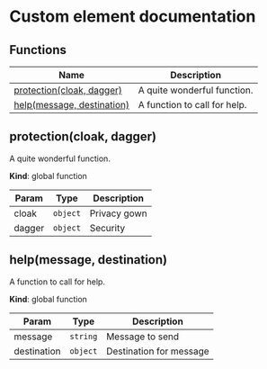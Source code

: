 # Custom element documentation

## Functions

Name | Description
------ | -----------
[protection(cloak, dagger)] | A quite wonderful function.
[help(message, destination)] | A function to call for help.


## protection(cloak, dagger)

A quite wonderful function.

**Kind**: global function  

| Param | Type | Description |
| --- | --- | --- |
| cloak | `object` | Privacy gown |
| dagger | `object` | Security |


## help(message, destination)

A function to call for help.

**Kind**: global function  

| Param | Type | Description |
| --- | --- | --- |
| message | `string` | Message to send |
| destination | `object` | Destination for message |

<!-- LINKS -->

[protection(cloak, dagger)]:#protectioncloak-dagger
[help(message, destination)]:#helpmessage-destination